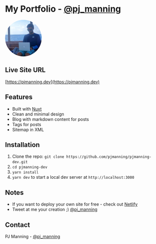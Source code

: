 # My Portfolio - [@pj_manning](https://twitter.com/pj_manning)

<img src="assets/images/home/working.jpg" alt="PJ Manning" width="120" height="120" style="border-radius: 100%;" />

## Live Site URL

[https://pjmanning.dev](https://pjmanning.dev)

## Features

-   Built with [Nuxt](https://nuxtjs.org/)
-   Clean and minimal design
-   Blog with markdown content for posts
-   Tags for posts
-   Sitemap in XML

## Installation

1. Clone the repo: `git clone https://github.com/pjmanning/pjmanning-dev.git`
2. `cd pjmanning-dev`
3. `yarn install`
4. `yarn dev` to start a local dev server at `http://localhost:3000`

## Notes

-   If you want to deploy your own site for free - check out [Netlify](https://netlify.com)
-   Tweet at me your creation ;) [@pj_manning](https://pj_manning.dev)

## Contact

PJ Manning - [@pj_manning](https://twitter.com/pj_manning)
